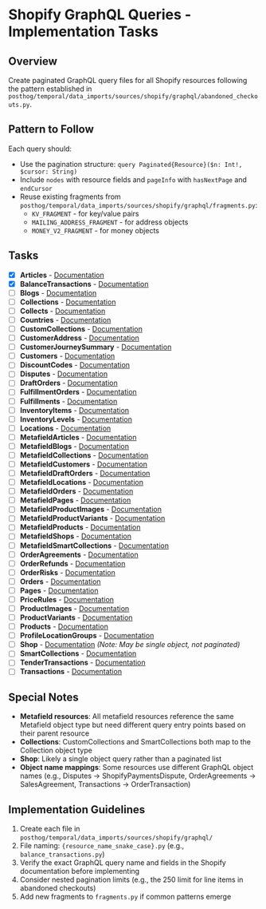 # Shopify GraphQL Queries - Implementation Tasks

## Overview

Create paginated GraphQL query files for all Shopify resources following the pattern established in `posthog/temporal/data_imports/sources/shopify/graphql/abandoned_checkouts.py`.

## Pattern to Follow

Each query should:

- Use the pagination structure: `query Paginated{Resource}($n: Int!, $cursor: String)`
- Include `nodes` with resource fields and `pageInfo` with `hasNextPage` and `endCursor`
- Reuse existing fragments from `posthog/temporal/data_imports/sources/shopify/graphql/fragments.py`:
  - `KV_FRAGMENT` - for key/value pairs
  - `MAILING_ADDRESS_FRAGMENT` - for address objects
  - `MONEY_V2_FRAGMENT` - for money objects

## Tasks

- [x] **Articles** - [Documentation](https://shopify.dev/docs/api/admin-graphql/latest/objects/article)
- [x] **BalanceTransactions** - [Documentation](https://shopify.dev/docs/api/admin-graphql/2025-01/objects/ShopifyPaymentsBalanceTransaction)
- [ ] **Blogs** - [Documentation](https://shopify.dev/docs/api/admin-graphql/latest/objects/blog)
- [ ] **Collections** - [Documentation](https://shopify.dev/docs/api/admin-graphql/latest/objects/collection)
- [ ] **Collects** - [Documentation](https://shopify.dev/docs/api/admin-graphql/latest/objects/collect)
- [ ] **Countries** - [Documentation](https://shopify.dev/docs/api/admin-graphql/latest/objects/country)
- [ ] **CustomCollections** - [Documentation](https://shopify.dev/docs/api/admin-graphql/latest/objects/collection)
- [ ] **CustomerAddress** - [Documentation](https://shopify.dev/docs/api/admin-graphql/latest/objects/mailingaddress)
- [ ] **CustomerJourneySummary** - [Documentation](https://shopify.dev/docs/api/admin-graphql/latest/objects/customerjourneysummary)
- [ ] **Customers** - [Documentation](https://shopify.dev/docs/api/admin-graphql/latest/objects/customer)
- [ ] **DiscountCodes** - [Documentation](https://shopify.dev/docs/api/admin-graphql/latest/objects/priceruleuserror)
- [ ] **Disputes** - [Documentation](https://shopify.dev/docs/api/admin-graphql/latest/objects/shopifypaymentsdispute)
- [ ] **DraftOrders** - [Documentation](https://shopify.dev/docs/api/admin-graphql/latest/objects/draftorder)
- [ ] **FulfillmentOrders** - [Documentation](https://shopify.dev/docs/api/admin-graphql/latest/objects/fulfillmentorder)
- [ ] **Fulfillments** - [Documentation](https://shopify.dev/docs/api/admin-graphql/latest/objects/fulfillment)
- [ ] **InventoryItems** - [Documentation](https://shopify.dev/docs/api/admin-graphql/latest/objects/inventoryitem)
- [ ] **InventoryLevels** - [Documentation](https://shopify.dev/docs/api/admin-graphql/latest/objects/inventorylevel)
- [ ] **Locations** - [Documentation](https://shopify.dev/docs/api/admin-graphql/latest/objects/location)
- [ ] **MetafieldArticles** - [Documentation](https://shopify.dev/docs/api/admin-graphql/latest/objects/metafield)
- [ ] **MetafieldBlogs** - [Documentation](https://shopify.dev/docs/api/admin-graphql/latest/objects/metafield)
- [ ] **MetafieldCollections** - [Documentation](https://shopify.dev/docs/api/admin-graphql/latest/objects/metafield)
- [ ] **MetafieldCustomers** - [Documentation](https://shopify.dev/docs/api/admin-graphql/latest/objects/metafield)
- [ ] **MetafieldDraftOrders** - [Documentation](https://shopify.dev/docs/api/admin-graphql/latest/objects/metafield)
- [ ] **MetafieldLocations** - [Documentation](https://shopify.dev/docs/api/admin-graphql/latest/objects/metafield)
- [ ] **MetafieldOrders** - [Documentation](https://shopify.dev/docs/api/admin-graphql/latest/objects/metafield)
- [ ] **MetafieldPages** - [Documentation](https://shopify.dev/docs/api/admin-graphql/latest/objects/metafield)
- [ ] **MetafieldProductImages** - [Documentation](https://shopify.dev/docs/api/admin-graphql/latest/objects/metafield)
- [ ] **MetafieldProductVariants** - [Documentation](https://shopify.dev/docs/api/admin-graphql/latest/objects/metafield)
- [ ] **MetafieldProducts** - [Documentation](https://shopify.dev/docs/api/admin-graphql/latest/objects/metafield)
- [ ] **MetafieldShops** - [Documentation](https://shopify.dev/docs/api/admin-graphql/latest/objects/metafield)
- [ ] **MetafieldSmartCollections** - [Documentation](https://shopify.dev/docs/api/admin-graphql/latest/objects/metafield)
- [ ] **OrderAgreements** - [Documentation](https://shopify.dev/docs/api/admin-graphql/latest/objects/salesagreement)
- [ ] **OrderRefunds** - [Documentation](https://shopify.dev/docs/api/admin-graphql/latest/objects/refund)
- [ ] **OrderRisks** - [Documentation](https://shopify.dev/docs/api/admin-graphql/latest/objects/orderrisk)
- [ ] **Orders** - [Documentation](https://shopify.dev/docs/api/admin-graphql/latest/objects/order)
- [ ] **Pages** - [Documentation](https://shopify.dev/docs/api/admin-graphql/latest/objects/page)
- [ ] **PriceRules** - [Documentation](https://shopify.dev/docs/api/admin-graphql/latest/objects/pricerule)
- [ ] **ProductImages** - [Documentation](https://shopify.dev/docs/api/admin-graphql/latest/objects/image)
- [ ] **ProductVariants** - [Documentation](https://shopify.dev/docs/api/admin-graphql/latest/objects/productvariant)
- [ ] **Products** - [Documentation](https://shopify.dev/docs/api/admin-graphql/latest/objects/product)
- [ ] **ProfileLocationGroups** - [Documentation](https://shopify.dev/docs/api/admin-graphql/latest/objects/deliveryprofilelocationgroup)
- [ ] **Shop** - [Documentation](https://shopify.dev/docs/api/admin-graphql/latest/objects/shop) _(Note: May be single object, not paginated)_
- [ ] **SmartCollections** - [Documentation](https://shopify.dev/docs/api/admin-graphql/latest/objects/collection)
- [ ] **TenderTransactions** - [Documentation](https://shopify.dev/docs/api/admin-graphql/latest/objects/tendertransaction)
- [ ] **Transactions** - [Documentation](https://shopify.dev/docs/api/admin-graphql/latest/objects/ordertransaction)

## Special Notes

- **Metafield resources**: All metafield resources reference the same Metafield object type but need different query entry points based on their parent resource
- **Collections**: CustomCollections and SmartCollections both map to the Collection object type
- **Shop**: Likely a single object query rather than a paginated list
- **Object name mappings**: Some resources use different GraphQL object names (e.g., Disputes → ShopifyPaymentsDispute, OrderAgreements → SalesAgreement, Transactions → OrderTransaction)

## Implementation Guidelines

1. Create each file in `posthog/temporal/data_imports/sources/shopify/graphql/`
2. File naming: `{resource_name_snake_case}.py` (e.g., `balance_transactions.py`)
3. Verify the exact GraphQL query name and fields in the Shopify documentation before implementing
4. Consider nested pagination limits (e.g., the 250 limit for line items in abandoned checkouts)
5. Add new fragments to `fragments.py` if common patterns emerge
